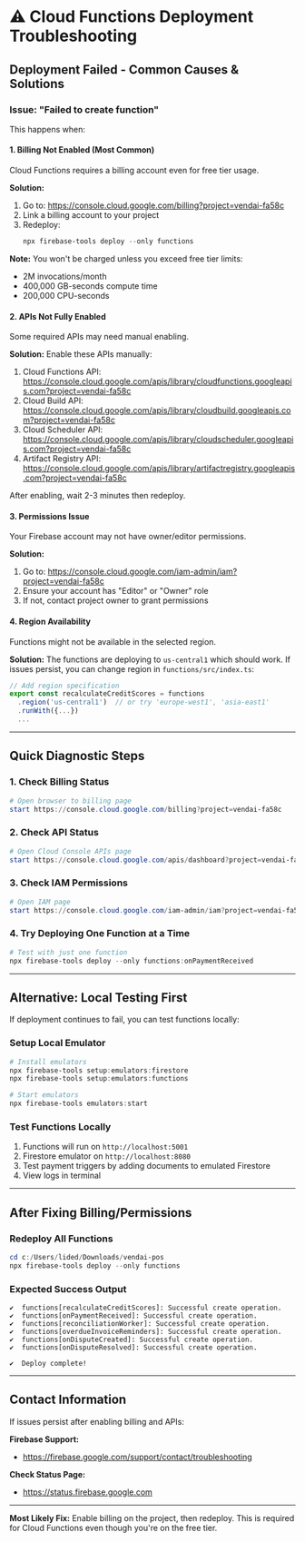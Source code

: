 # ⚠️ Cloud Functions Deployment Troubleshooting

## Deployment Failed - Common Causes & Solutions

### Issue: "Failed to create function"

This happens when:

#### 1. **Billing Not Enabled** (Most Common)
Cloud Functions requires a billing account even for free tier usage.

**Solution:**
1. Go to: https://console.cloud.google.com/billing?project=vendai-fa58c
2. Link a billing account to your project
3. Redeploy:
   ```powershell
   npx firebase-tools deploy --only functions
   ```

**Note:** You won't be charged unless you exceed free tier limits:
- 2M invocations/month
- 400,000 GB-seconds compute time
- 200,000 CPU-seconds

#### 2. **APIs Not Fully Enabled**
Some required APIs may need manual enabling.

**Solution:**
Enable these APIs manually:
1. Cloud Functions API: https://console.cloud.google.com/apis/library/cloudfunctions.googleapis.com?project=vendai-fa58c
2. Cloud Build API: https://console.cloud.google.com/apis/library/cloudbuild.googleapis.com?project=vendai-fa58c
3. Cloud Scheduler API: https://console.cloud.google.com/apis/library/cloudscheduler.googleapis.com?project=vendai-fa58c
4. Artifact Registry API: https://console.cloud.google.com/apis/library/artifactregistry.googleapis.com?project=vendai-fa58c

After enabling, wait 2-3 minutes then redeploy.

#### 3. **Permissions Issue**
Your Firebase account may not have owner/editor permissions.

**Solution:**
1. Go to: https://console.cloud.google.com/iam-admin/iam?project=vendai-fa58c
2. Ensure your account has "Editor" or "Owner" role
3. If not, contact project owner to grant permissions

#### 4. **Region Availability**
Functions might not be available in the selected region.

**Solution:**
The functions are deploying to `us-central1` which should work. If issues persist, you can change region in `functions/src/index.ts`:
```typescript
// Add region specification
export const recalculateCreditScores = functions
  .region('us-central1')  // or try 'europe-west1', 'asia-east1'
  .runWith({...})
  ...
```

---

## Quick Diagnostic Steps

### 1. Check Billing Status
```powershell
# Open browser to billing page
start https://console.cloud.google.com/billing?project=vendai-fa58c
```

### 2. Check API Status
```powershell
# Open Cloud Console APIs page
start https://console.cloud.google.com/apis/dashboard?project=vendai-fa58c
```

### 3. Check IAM Permissions
```powershell
# Open IAM page
start https://console.cloud.google.com/iam-admin/iam?project=vendai-fa58c
```

### 4. Try Deploying One Function at a Time
```powershell
# Test with just one function
npx firebase-tools deploy --only functions:onPaymentReceived
```

---

## Alternative: Local Testing First

If deployment continues to fail, you can test functions locally:

### Setup Local Emulator
```powershell
# Install emulators
npx firebase-tools setup:emulators:firestore
npx firebase-tools setup:emulators:functions

# Start emulators
npx firebase-tools emulators:start
```

### Test Functions Locally
1. Functions will run on `http://localhost:5001`
2. Firestore emulator on `http://localhost:8080`
3. Test payment triggers by adding documents to emulated Firestore
4. View logs in terminal

---

## After Fixing Billing/Permissions

### Redeploy All Functions
```powershell
cd c:/Users/lided/Downloads/vendai-pos
npx firebase-tools deploy --only functions
```

### Expected Success Output
```
✔  functions[recalculateCreditScores]: Successful create operation.
✔  functions[onPaymentReceived]: Successful create operation.
✔  functions[reconciliationWorker]: Successful create operation.
✔  functions[overdueInvoiceReminders]: Successful create operation.
✔  functions[onDisputeCreated]: Successful create operation.
✔  functions[onDisputeResolved]: Successful create operation.

✔  Deploy complete!
```

---

## Contact Information

If issues persist after enabling billing and APIs:

**Firebase Support:**
- https://firebase.google.com/support/contact/troubleshooting

**Check Status Page:**
- https://status.firebase.google.com

---

**Most Likely Fix:** Enable billing on the project, then redeploy. This is required for Cloud Functions even though you're on the free tier.
